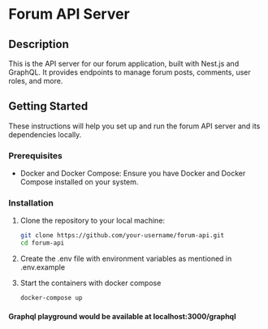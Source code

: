 # Forum API Server

## Description

This is the API server for our forum application, built with Nest.js and GraphQL. It provides endpoints to manage forum posts, comments, user roles, and more.

## Getting Started

These instructions will help you set up and run the forum API server and its dependencies locally.

### Prerequisites

- Docker and Docker Compose: Ensure you have Docker and Docker Compose installed on your system.

### Installation

1. Clone the repository to your local machine:

   ```bash
   git clone https://github.com/your-username/forum-api.git
   cd forum-api
   
2. Create the .env file with environment variables as mentioned in .env.example

3. Start the containers with docker compose 
      ```bash
      docker-compose up
      ```

#### Graphql playground would be available at localhost:3000/graphql
